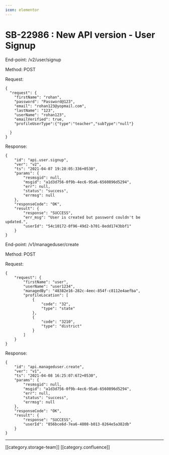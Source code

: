 ```yaml
---
icon: elementor
---
```


# SB-22986 : New API version - User Signup

End-point: /v2/user/signup

Method: POST

Request:

```
{
  "request": {
    "firstName": "rohan",
    "password": "Password@123",
    "email": "rohan123@yopmail.com",
    "lastName": "123",
    "userName": "rohan123",
    "emailVerified": true,
    "profileUserType":{"type":"teacher","subType":"null"}
   
  }
}
```

Response:

```
{
    "id": "api.user.signup",
    "ver": "v2",
    "ts": "2021-04-07 19:28:05:336+0530",
    "params": {
        "resmsgid": null,
        "msgid": "a1d3d756-0f9b-4ec6-95a6-6560896d5294",
        "err": null,
        "status": "success",
        "errmsg": null
    },
    "responseCode": "OK",
    "result": {
        "response": "SUCCESS",
        "err_msg": "User is created but password couldn't be updated.",
        "userId": "54c10172-0f96-49d2-b701-8edd1743bbf1"
    }
}
```

End-point: /v1/manageduser/create

Method: POST

Request:

```
{
    "request": {
        "firstName": "user",
        "userName": "user1234",
        "managedBy": "48382e16-282c-4eec-854f-c8112e4aefba",
        "profileLocation": [
            {
                "code": "32",
                "type": "state"
            },
            {
                "code": "3210",
                "type": "district"
            }
        ]
    }
}
```

Response:

```
{
    "id": "api.manageduser.create",
    "ver": "v1",
    "ts": "2021-04-08 16:25:07:672+0530",
    "params": {
        "resmsgid": null,
        "msgid": "a1d3d756-0f9b-4ec6-95a6-6560896d5294",
        "err": null,
        "status": "success",
        "errmsg": null
    },
    "responseCode": "OK",
    "result": {
        "response": "SUCCESS",
        "userId": "856bce6d-7ea6-4808-b013-8264e5a382db"
    }
}
```

***

\[\[category.storage-team]] \[\[category.confluence]]
